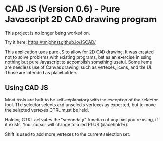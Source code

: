 # CAD JS (Version 0.6) - Pure Javascript 2D CAD drawing program
This project is no longer being worked on.

Try it here: https://tmjohnst.github.io/JSCAD/

This application uses pure JS to allow for 2D CAD drawing. It was created not to solve problems with existing programs, but as an exercise in using nothing but pure Javascript to accomplish something useful. Some items are needless use of Canvas drawing, such as vertexes, icons, and the UI. Those are intended as placeholders.

## Using CAD JS
Most tools are built to be self-explanatory with the exception of the selector tool. The selector selects and unselects vertexes as expected, but to move the selected vertexes CTRL must be held.

Holding CTRL activates the "secondary" function of any tool you're using, if it exists. Your cursor will change to a red PLUS (placeholder).

Shift is used to add more vertexes to the current selection set.
